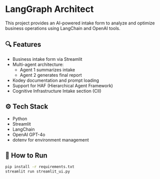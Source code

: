 # LangGraph Architect

This project provides an AI-powered intake form to analyze and optimize business operations using LangChain and OpenAI tools.

## 🔍 Features

- Business intake form via Streamlit
- Multi-agent architecture:
  - Agent 1 summarizes intake
  - Agent 2 generates final report
- Kodey documentation and prompt loading
- Support for HAF (Hierarchical Agent Framework)
- Cognitive Infrastructure Intake section (CII)

## ⚙️ Tech Stack

- Python
- Streamlit
- LangChain
- OpenAI GPT-4o
- dotenv for environment management

## 🚀 How to Run

```bash
pip install -r requirements.txt
streamlit run streamlit_ui.py
